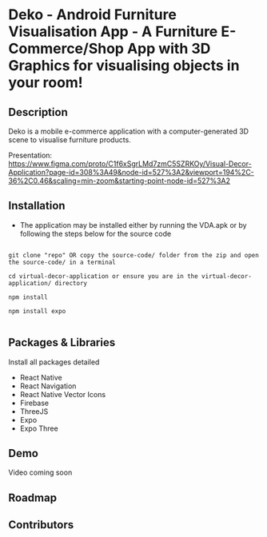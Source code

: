 # Deko - Android Furniture Visualisation App - A Furniture E-Commerce/Shop App with 3D Graphics for visualising objects in your room!

## Description
Deko is a mobile e-commerce application with a computer-generated 3D scene to visualise furniture products.

Presentation: https://www.figma.com/proto/C1f6xSgrLMd7zmC5SZRKOy/Visual-Decor-Application?page-id=308%3A49&node-id=527%3A2&viewport=194%2C-36%2C0.46&scaling=min-zoom&starting-point-node-id=527%3A2


## Installation

- The application may be installed either by running the VDA.apk or by following the steps below for the source code

```

```

```
git clone "repo" OR copy the source-code/ folder from the zip and open the source-code/ in a terminal
```

```
cd virtual-decor-application or ensure you are in the virtual-decor-application/ directory
```

```
npm install
```

```
npm install expo
```

```

```

## Packages & Libraries

Install all packages detailed

- React Native
- React Navigation
- React Native Vector Icons
- Firebase
- ThreeJS
- Expo
- Expo Three

## Demo

Video coming soon

## Roadmap

## Contributors
